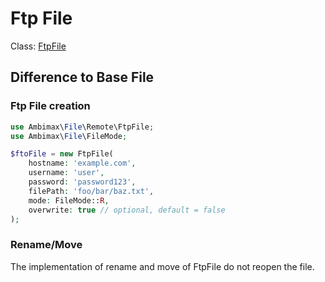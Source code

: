 # Ftp File

Class: [FtpFile](/src/Remote/FtpFile.php)

## Difference to Base File

### Ftp File creation

```php
use Ambimax\File\Remote\FtpFile;
use Ambimax\File\FileMode;

$ftoFile = new FtpFile(
    hostname: 'example.com',
    username: 'user',
    password: 'password123',
    filePath: 'foo/bar/baz.txt',
    mode: FileMode::R,
    overwrite: true // optional, default = false
);
```

### Rename/Move

The implementation of rename and move of FtpFile do not reopen the file.
